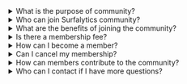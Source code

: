 <details>
<summary>What is the purpose of community?</summary>
<br>
Our community is dedicated to empowering data professionals by providing a platform for networking, sharing knowledge, and accessing exclusive resources. Whether you're a beginner or an expert, our community aims to support your growth in the field of data analytics and engineering.<br>
</details>

<details>
<summary>Who can join Surfalytics community?</summary>
<br>
Anyone with an interest in data analytics and engineering is welcome to join. Our members range from students and enthusiasts to seasoned professionals working in various industries.<br><br>
</details>

<details>
<summary>What are the benefits of joining the community?</summary>
<br>
Members enjoy a variety of benefits, including:<br>
- Access to exclusive webinars and live Q&A sessions with industry experts.<br>
- Opportunities to collaborate on projects and participate in community-driven research.<br>
- A members-only newsletter featuring the latest industry news and opportunities.<br>
- Networking opportunities with peers and leaders in the field.<br><br>
</details>

<details>
<summary>Is there a membership fee?</summary>
<br>
Yes, there is a nominal $25 monthly fee to join the community. This fee helps cover the costs of maintaining our platform, organizing events, and providing members with quality content and resources.<br><br>
</details>

<details>
<summary>How can I become a member?</summary>
<br>
To join our community, please complete the membership purchase process. After your purchase is confirmed, we will send you an email with further instructions, including how to access our exclusive Discord channel.<br><br>
</details>

<details>
<summary>Can I cancel my membership?</summary>
<br>
Yes, you can cancel your membership at any time. To cancel a membership, please contact our support team support@surfalytics.com.<br><br>
</details>

<details>
<summary>How can members contribute to the community?</summary>
<br>
Members can contribute in various ways, including: <br>
- Sharing their knowledge by writing articles or conducting webinars.<br>
- Participating in peer mentoring programs.<br>
- Volunteering for community outreach or event planning.<br>
- Providing feedback and suggestions to improve the community.<br><br>
</details>

<details>
<summary>Who can I contact if I have more questions?</summary>
<br>
For any additional inquiries, please reach out to our support team at support@surfalytics.com. We are here to help and ensure you have the best experience in our community.<br>
</details>